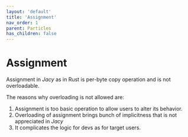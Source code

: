 ```yaml
---
layout: 'default'
title: 'Assignment'
nav_order: 1
parent: Particles
has_children: false
---
```


# Assignment

Assignment in _Jacy_ as in Rust is per-byte copy operation and is not overloadable.

The reasons why overloading is not allowed are:
1. Assignment is too basic operation to allow users to alter its behavior.
2. Overloading of assignment brings bunch of implicitness that is not appreciated in _Jacy_
3. It complicates the logic for devs as for target users.
